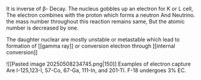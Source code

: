 It is inverse of β- Decay.
The nucleus gobbles up an electron for K or L cell, The electron combines with the proton which forms a neutron And Neutrino.
the mass number throughout this reaction remains same, But the atomic number is decreased by one.

The daughter nuclear are mostly unstable or metastable which lead to formation of [[gamma ray]] or conversion electron through [[internal conversion]]

![[Pasted image 20250508234745.png|150]]
Examples of electron capture Are I-125,123-I, 57-Co, 67-Ga, 111-In,
and 201-Tl.
F-18 undergoes 3% EC. 